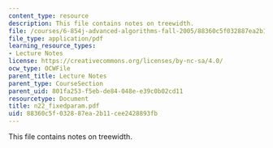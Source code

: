 ```yaml
---
content_type: resource
description: This file contains notes on treewidth.
file: /courses/6-854j-advanced-algorithms-fall-2005/88360c5f032887ea2b11cee2428893fb_n22_fixedparam.pdf
file_type: application/pdf
learning_resource_types:
- Lecture Notes
license: https://creativecommons.org/licenses/by-nc-sa/4.0/
ocw_type: OCWFile
parent_title: Lecture Notes
parent_type: CourseSection
parent_uid: 801fa253-f5eb-de84-048e-e39c0b02cd11
resourcetype: Document
title: n22_fixedparam.pdf
uid: 88360c5f-0328-87ea-2b11-cee2428893fb
---
```

This file contains notes on treewidth.